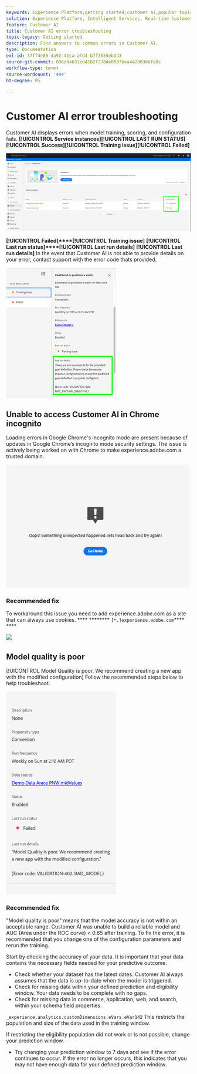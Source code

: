 ```yaml
---
keywords: Experience Platform;getting started;customer ai;popular topics;customer ai input;customer ai output;customer ai troubleshooting;customer ai errors
solution: Experience Platform, Intelligent Services, Real-time Customer Data Platform
feature: Customer AI
title: Customer AI error troubleshooting
topic-legacy: Getting started
description: Find answers to common errors in Customer AI.
type: Documentation
exl-id: 37ff4e85-da92-41ca-afd4-b7f3555ebd43
source-git-commit: 896dda631cd4182f278de0607bea442d8366fe8c
workflow-type: tm+mt
source-wordcount: '494'
ht-degree: 0%

---
```


# Customer AI error troubleshooting

Customer AI displays errors when model training, scoring, and configuration fails. **[!UICONTROL Service instances]****[!UICONTROL LAST RUN STATUS]****[!UICONTROL Success]****[!UICONTROL Training issue]****[!UICONTROL Failed]**

![](./images/errors/last-run-status.png)

**[!UICONTROL Failed]****[!UICONTROL Training issue]** **[!UICONTROL Last run status]****[!UICONTROL Last run details]** **[!UICONTROL Last run details]** In the event that Customer AI is not able to provide details on your error, contact support with the error code thats provided.

<img src="./images/errors/last-run-details.png" width="300" /><br />

## Unable to access Customer AI in Chrome incognito

Loading errors in Google Chrome&#39;s incognito mode are present because of updates in Google Chrome’s incognito mode security settings. The issue is actively being worked on with Chrome to make experience.adobe.com a trusted domain.

<img src="./images/errors/error.PNG" width="500" /><br />

### Recommended fix

To workaround this issue you need to add experience.adobe.com as a site that can always use cookies. **** ******** `[*.]experience.adobe.com`**** ****

![](./images/errors/cookies2.gif)

## Model quality is poor

[!UICONTROL Model Quality is poor. We recommend creating a new app with the modified configuration] Follow the recommended steps below to help troubleshoot.

<img src="./images/errors/model-quality.png" width="300" /><br />

### Recommended fix

&quot;Model quality is poor&quot; means that the model accuracy is not within an acceptable range. Customer AI was unable to build a reliable model and AUC (Area under the ROC curve) &lt; 0.65 after training. To fix the error, it is recommended that you change one of the configuration parameters and rerun the training.

Start by checking the accuracy of your data. It is important that your data contains the necessary fields needed for your predictive outcome.

- Check whether your dataset has the latest dates. Customer AI always assumes that the data is up-to-date when the model is triggered.
- Check for missing data within your defined prediction and eligibility window. Your data needs to be complete with no gaps. [](./input-output.md#data-requirements)
- Check for missing data in commerce, application, web, and search, within your schema field properties.

`_experience.analytics.customDimensions.eVars.eVar142` This restricts the population and size of the data used in the training window.

If restricting the eligibility population did not work or is not possible, change your prediction window.

- Try changing your prediction window to 7 days and see if the error continues to occur. If the error no longer occurs, this indicates that you may not have enough data for your defined prediction window.
